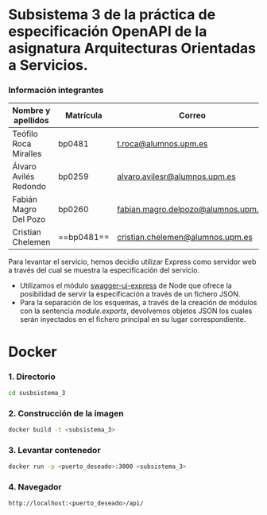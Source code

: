# Subsistema 3 de la práctica de especificación OpenAPI de la asignatura Arquitecturas Orientadas a Servicios.
### __Información integrantes__

| Nombre y apellidos | Matrícula | Correo |
| ------ | ------ | ------ |
| Teófilo Roca Miralles | bp0481 | t.roca@alumnos.upm.es |
| Álvaro Avilés Redondo | bp0259 | alvaro.avilesr@alumnos.upm.es |
| Fabián Magro Del Pozo | bp0260 | fabian.magro.delpozo@alumnos.upm.es |
| Cristian Chelemen | ==bp0481== | cristian.chelemen@alumnos.upm.es |

Para levantar el servicio, hemos decidio utilizar Express como servidor web a través del cual se muestra la especificación del servicio.
- Utilizamos el módulo [swagger-ui-express] de Node que ofrece la posibilidad de servir la especificación a través de un fichero JSON.
- Para la separación de los esquemas, a través de la creación de módulos con la sentencia _module.exports_, devolvemos objetos JSON los cuales serán inyectados en el fichero principal en su lugar correspondiente.

# Docker
### 1. Directorio
```bash
cd susbsistema_3
```
### 2. Construcción de la imagen
```bash 
docker build -t <subsistema_3>
```
### 3. Levantar contenedor
```bash
docker run -p <puerto_deseado>:3000 <subsistema_3>
```
### 4. Navegador
```bash
http://localhost:<puerto_deseado>/api/
```
   [swagger-ui-express]: <https://www.npmjs.com/package/swagger-ui-express>
   
